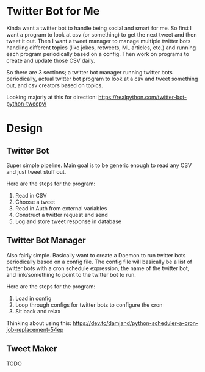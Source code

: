 # Twitter Bot for Me

Kinda want a twitter bot to handle being social and smart for me. So first I
want a program to look at csv (or something) to get the next tweet and then
tweet it out. Then I want a tweet manager to manage multiple twitter bots
handling different topics (like jokes, retweets, ML articles, etc.) and running
each program periodically based on a config. Then work on programs to create and
update those CSV daily.

So there are 3 sections; a twitter bot manager running twitter bots
periodically, actual twitter bot program to look at a csv and tweet something
out, and csv creators based on topics.

Looking majorly at this for direction: https://realpython.com/twitter-bot-python-tweepy/

# Design

## Twitter Bot

Super simple pipeline. Main goal is to be generic enough to read any CSV and
just tweet stuff out.

Here are the steps for the program:

1) Read in CSV
2) Choose a tweet
3) Read in Auth from external variables
4) Construct a twitter request and send
5) Log and store tweet response in database

## Twitter Bot Manager

Also fairly simple. Basically want to create a Daemon to run twitter bots
periodically based on a config file. The config file will basically be a list of
twitter bots with a cron schedule expression, the name of the twitter bot, and
link/something to point to the twitter bot to run.

Here are the steps for the program:
1) Load in config
2) Loop through configs for twitter bots to configure the cron
3) Sit back and relax

Thinking about using this: https://dev.to/damjand/python-scheduler-a-cron-job-replacement-54ep

## Tweet Maker
TODO